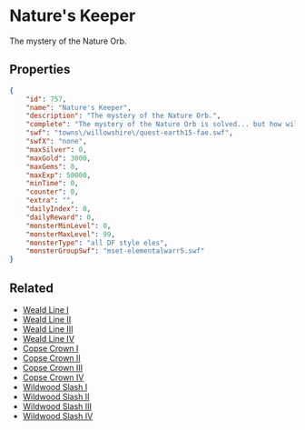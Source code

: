 # Nature's Keeper

The mystery of the Nature Orb.

## Properties

```json
{
    "id": 757,
    "name": "Nature's Keeper",
    "description": "The mystery of the Nature Orb.",
    "complete": "The mystery of the Nature Orb is solved... but how will we recover the complete Orb from Trey?",
    "swf": "towns\/willowshire\/quest-earth15-fae.swf",
    "swfX": "none",
    "maxSilver": 0,
    "maxGold": 3000,
    "maxGems": 0,
    "maxExp": 50000,
    "minTime": 0,
    "counter": 0,
    "extra": "",
    "dailyIndex": 0,
    "dailyReward": 0,
    "monsterMinLevel": 0,
    "monsterMaxLevel": 99,
    "monsterType": "all DF style eles",
    "monsterGroupSwf": "mset-elementalwarr5.swf"
}
```

## Related

- [Weald Line I](../items/5396-weald-line-i.md)
- [Weald Line II](../items/5397-weald-line-ii.md)
- [Weald Line III](../items/5398-weald-line-iii.md)
- [Weald Line IV](../items/5399-weald-line-iv.md)
- [Copse Crown I](../items/5400-copse-crown-i.md)
- [Copse Crown II](../items/5401-copse-crown-ii.md)
- [Copse Crown III](../items/5402-copse-crown-iii.md)
- [Copse Crown IV](../items/5403-copse-crown-iv.md)
- [Wildwood Slash I](../items/5404-wildwood-slash-i.md)
- [Wildwood Slash II](../items/5405-wildwood-slash-ii.md)
- [Wildwood Slash III](../items/5406-wildwood-slash-iii.md)
- [Wildwood Slash IV](../items/5407-wildwood-slash-iv.md)

